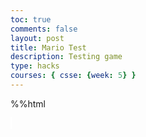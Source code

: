 ```yaml
---
toc: true
comments: false
layout: post
title: Mario Test
description: Testing game
type: hacks
courses: { csse: {week: 5} }
---
```


%%html
<html>
<head>
    <style>
        #canvas {
            margin: 0;
            border: 1px solid white;
            background-image: url('https://raw.githubusercontent.com/SeanNakagawa/student/main/images/room1.png');
            background-size: cover;
        }
    </style>
</head>
<body>
    <canvas id="canvas"></canvas>
    <script>
        // Create empty canvas
        let canvas = document.getElementById('canvas');
        let c = canvas.getContext('2d');
        // Set the canvas dimensions
        canvas.width = 850;
        canvas.height = 600;
        // Define gravity value
        let gravity = 1.5;
        // Define the Player class
        class Player {
            constructor() {
                // Initial position and velocity of the player
                this.position = {
                    x: 100,
                    y: 200
                };
                this.velocity = {
                    x: 0,
                    y: 0
                };
                // Dimensions of the player
                this.width = 30;
                this.height = 30;
            }
            // Method to draw the player on the canvas
            draw() {
                c.fillStyle = 'red';
                c.fillRect(this.position.x, this.position.y, this.width, this.height);
            }
            // Method to update the player position and velocity
            update() {
                this.draw();
                this.position.y += this.velocity.y;
                this.position.x += this.velocity.x;
                // Apply gravity if player is not at the bottom
                if (this.position.y + this.height + this.velocity.y <= canvas.height)
                    this.velocity.y += gravity;
                else
                    this.velocity.y = 0;
            }
        }
        // Define the Platform class
        class Platform {
            constructor(image) {
                // Initial position of the platform
                this.position = {
                    x: 0,
                    y: 20
                }
                this.image = image;
                this.width = 650;
                this.height = 100;
            }
            // Method to draw the platform on the canvas
            draw() {
                c.drawImage(this.image, this.position.x, this.position.y, this.width, this.height);
            }
        }
        //--
        // NEW CODE - DEFINE TUBE CLASS
        //--
        class Tube {
            constructor(image) {
                // Initial position of the tube
                this.position = {
                    x: 500,
                    y: 180
                }
                this.image = image;
                this.width = 100;
                this.height = 120;
            }
            // Method to draw the tube on the canvas
            draw() {
                c.drawImage(this.image, this.position.x, this.position.y, this.width, this.height);
            }
        }
        // Load images
        let image = new Image();
        //--
        // NEW CODE - ADD TUBE IMAGE
        //--
        let imageTube = new Image();
        image.src = 'https://raw.githubusercontent.com/SeanNakagawa/student/main/images/floor1.png'
        imageTube.src = 'https://samayass.github.io/samayaCSA/images/tube.png'
        // Create platform and tube objects
        let platform = new Platform(image);
        //--
        // NEW CODE - CREATE TUBE OBJECT
        //--
        let tube = new Tube(imageTube);
        // Create a player object
        player = new Player();
        // Define keyboard keys and their states
        let keys = {
            right: {
                pressed: false
            },
            left: {
                pressed: false
            }
        }
        // Animation function to continuously update and render the canvas
        function animate() {
            requestAnimationFrame(animate);
            c.clearRect(0, 0, canvas.width, canvas.height);
            // Draw the platform, player, and tube
            platform.draw();
            player.update();
            //--
            // NEW CODE - DRAW TUBE
            //--
            tube.draw();
            // Control player horizontal movement
            if (keys.right.pressed && player.position.x + player.width <= canvas.width - 50) {
                player.velocity.x = 15;
            } else if (keys.left.pressed && player.position.x >= 50) {
                player.velocity.x = -15;
            } else {
                player.velocity.x = 0;
            }
            // Check for collision between player and platform
            if (
                player.position.y + player.height <= platform.position.y &&
                player.position.y + player.height + player.velocity.y >= platform.position.y &&
                player.position.x + player.width >= platform.position.x &&
                player.position.x <= platform.position.x + platform.width
            ) {
                player.velocity.y = 0;
            }
            //--
            // NEW CODE - TUBE COLLISIONS WITH PLAYER
            //--
            // Check for collision between player and tube
            if (
                player.position.y + player.height <= tube.position.y &&
                player.position.y + player.height + player.velocity.y >= tube.position.y &&
                player.position.x + player.width >= tube.position.x &&
                player.position.x <= tube.position.x + tube.width
            ) {
                player.velocity.y = 0;
                player.position.y += 0.1;
                player.velocity.y = 0.0001;
                gravity = 0.2;
            }
            // Reset gravity and collision when not colliding with tube
            if (
                player.position.y + player.height == tube.position.y + tube.height ||
                player.position.y + player.height <= tube.position.y ||
                player.position.x + player.width <= tube.position.x ||
                player.position.x >= tube.position.x + tube.width
            ) {
                gravity = 1.5;
            }
            // Check for collision between player and tube from other sides
            if (
                player.position.x + player.width <= tube.position.x &&
                player.position.x + player.width + player.velocity.x >= tube.position.x &&
                player.position.y + player.height >= tube.position.y &&
                player.position.y <= tube.position.y + tube.height
            ) {
                player.velocity.x = 0;
            }
            if (
                player.position.x >= tube.position.x + tube.width &&
                player.position.x + player.velocity.x <= tube.position.x + tube.width &&
                player.position.y + player.height >= tube.position.y &&
                player.position.y <= tube.position.y + tube.height
            ) {
                player.velocity.x = 0;
            }
            if (
                player.position.x >= tube.position.x &&
                player.position.x + player.velocity.x <= tube.position.x &&
                player.position.y + player.height >= tube.position.y &&
                player.position.y <= tube.position.y + tube.height
            ) {
                player.velocity.x = 0;
            }
            if (
                player.position.x + player.width <= tube.position.x + tube.width &&
                player.position.x + player.width + player.velocity.x >= tube.position.x + tube.width &&
                player.position.y + player.height >= tube.position.y &&
                player.position.y <= tube.position.y + tube.height
            ) {
                player.velocity.x = 0;
            }
        }
        // Start the animation loop
        animate();
        // Event listener for keydown events
        addEventListener('keydown', ({ keyCode }) => {
            switch (keyCode) {
                case 65:
                    console.log('left');
                    keys.left.pressed = true;
                    break;
                case 83:
                    console.log('down');
                    break;
                case 68:
                    console.log('right');
                    keys.right.pressed = true;
                    break;
                case 87:
                    console.log('up');
                    player.velocity.y -= 20;
                    break;
            }
        });
        // Event listener for keyup events
        addEventListener('keyup', ({ keyCode }) => {
            switch (keyCode) {
                case 65:
                    console.log('left');
                    keys.left.pressed = false;
                    break;
                case 83:
                    console.log('down');
                    break;
                case 68:
                    console.log('right');
                    keys.right.pressed = false;
                    break;
                case 87:
                    console.log('up');
                    player.velocity.y = -20;
                    break;
            }
        })
    </script>
</body>
</html>